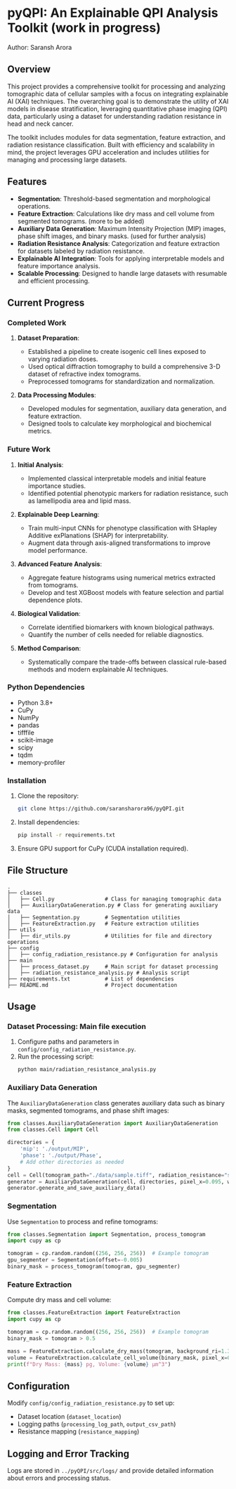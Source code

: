 # pyQPI: An Explainable QPI Analysis Toolkit (work in progress)
Author: Saransh Arora

## Overview

This project provides a comprehensive toolkit for processing and analyzing tomographic data of cellular samples with a focus on integrating explainable AI (XAI) techniques. The overarching goal is to demonstrate the utility of XAI models in disease stratification, leveraging quantitative phase imaging (QPI) data, particularly using a dataset for understanding radiation resistance in head and neck cancer.

The toolkit includes modules for data segmentation, feature extraction, and radiation resistance classification. Built with efficiency and scalability in mind, the project leverages GPU acceleration and includes utilities for managing and processing large datasets.

## Features

- **Segmentation**: Threshold-based segmentation and morphological operations.
- **Feature Extraction**: Calculations like dry mass and cell volume from segmented tomograms. (more to be added)
- **Auxiliary Data Generation**: Maximum Intensity Projection (MIP) images, phase shift images, and binary masks. (used for further analysis)
- **Radiation Resistance Analysis**: Categorization and feature extraction for datasets labeled by radiation resistance.
- **Explainable AI Integration**: Tools for applying interpretable models and feature importance analysis.
- **Scalable Processing**: Designed to handle large datasets with resumable and efficient processing.

## Current Progress

### Completed Work

1. **Dataset Preparation**:
   - Established a pipeline to create isogenic cell lines exposed to varying radiation doses.
   - Used optical diffraction tomography to build a comprehensive 3-D dataset of refractive index tomograms.
   - Preprocessed tomograms for standardization and normalization.

2. **Data Processing Modules**:
   - Developed modules for segmentation, auxiliary data generation, and feature extraction.
   - Designed tools to calculate key morphological and biochemical metrics.

### Future Work

1. **Initial Analysis**:
   - Implemented classical interpretable models and initial feature importance studies.
   - Identified potential phenotypic markers for radiation resistance, such as lamellipodia area and lipid mass.

2. **Explainable Deep Learning**:
   - Train multi-input CNNs for phenotype classification with SHapley Additive exPlanations (SHAP) for interpretability.
   - Augment data through axis-aligned transformations to improve model performance.

3. **Advanced Feature Analysis**:
   - Aggregate feature histograms using numerical metrics extracted from tomograms.
   - Develop and test XGBoost models with feature selection and partial dependence plots.

4. **Biological Validation**:
   - Correlate identified biomarkers with known biological pathways.
   - Quantify the number of cells needed for reliable diagnostics.

5. **Method Comparison**:
   - Systematically compare the trade-offs between classical rule-based methods and modern explainable AI techniques.

### Python Dependencies
- Python 3.8+
- CuPy
- NumPy
- pandas
- tifffile
- scikit-image
- scipy
- tqdm
- memory-profiler

### Installation

1. Clone the repository:
   ```bash
   git clone https://github.com/saransharora96/pyQPI.git
   ```
2. Install dependencies:
   ```bash
   pip install -r requirements.txt
   ```
3. Ensure GPU support for CuPy (CUDA installation required).

## File Structure

```
.
├── classes
│   ├── Cell.py                # Class for managing tomographic data
│   ├── AuxiliaryDataGeneration.py # Class for generating auxiliary data
│   ├── Segmentation.py        # Segmentation utilities
│   ├── FeatureExtraction.py   # Feature extraction utilities
├── utils
│   ├── dir_utils.py           # Utilities for file and directory operations
├── config
│   ├── config_radiation_resistance.py # Configuration for analysis
├── main
│   ├── process_dataset.py     # Main script for dataset processing
│   ├── radiation_resistance_analysis.py # Analysis script
├── requirements.txt           # List of dependencies
├── README.md                  # Project documentation
```

## Usage

### Dataset Processing: Main file execution

1. Configure paths and parameters in `config/config_radiation_resistance.py`.
2. Run the processing script:
   ```bash
   python main/radiation_resistance_analysis.py
   ```

### Auxiliary Data Generation

The `AuxiliaryDataGeneration` class generates auxiliary data such as binary masks, segmented tomograms, and phase shift images:

```python
from classes.AuxiliaryDataGeneration import AuxiliaryDataGeneration
from classes.Cell import Cell

directories = {
    'mip': './output/MIP',
    'phase': './output/Phase',
    # Add other directories as needed
}
cell = Cell(tomogram_path="./data/sample.tiff", radiation_resistance="sensitive", dish_number=1)
generator = AuxiliaryDataGeneration(cell, directories, pixel_x=0.095, wavelength=532e-9, background_ri=1.337)
generator.generate_and_save_auxiliary_data()
```

### Segmentation

Use `Segmentation` to process and refine tomograms:

```python
from classes.Segmentation import Segmentation, process_tomogram
import cupy as cp

tomogram = cp.random.random((256, 256, 256))  # Example tomogram
gpu_segmenter = Segmentation(offset=-0.005)
binary_mask = process_tomogram(tomogram, gpu_segmenter)
```

### Feature Extraction

Compute dry mass and cell volume:

```python
from classes.FeatureExtraction import FeatureExtraction
import cupy as cp

tomogram = cp.random.random((256, 256, 256))  # Example tomogram
binary_mask = tomogram > 0.5

mass = FeatureExtraction.calculate_dry_mass(tomogram, background_ri=1.337, alpha=0.2, pixel_x=0.095, pixel_y=0.095, pixel_z=0.19)
volume = FeatureExtraction.calculate_cell_volume(binary_mask, pixel_x=0.095, pixel_y=0.095, pixel_z=0.19)
print(f"Dry Mass: {mass} pg, Volume: {volume} µm^3")
```

## Configuration

Modify `config/config_radiation_resistance.py` to set up:

- Dataset location (`dataset_location`)
- Logging paths (`processing_log_path`, `output_csv_path`)
- Resistance mapping (`resistance_mapping`)

## Logging and Error Tracking

Logs are stored in `../pyQPI/src/logs/` and provide detailed information about errors and processing status.
